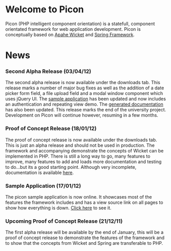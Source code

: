 

# Welcome to Picon #
Picon (PHP intelligent component orientation) is a statefull, component orientated framework for web application development. Picon is conceptually based on [Apahe Wicket](http://wicket.apache.org/) and [Spring Framework](http://www.springsource.org/).


# News #
### Second Alpha Release (03/04/12) ###
The second alpha release is now available under the downloads tab. This release marks a number of major bug fixes as well as the addition of a date picker form field, a file upload field and a modal window component which uses jQuery UI. The [sample application](http://piconframework.com/demo/) has been updated and now includes an authentication and repeating view demo. The [generated documentation](http://piconframework.com/docs/) has also been updated. This release marks the end of the university project. Development on Picon will continue however, resuming in a few months.

### Proof of Concept Release (18/01/12) ###
The proof of concept release is now available under the downloads tab. This is just an alpha release and should not be used in production. The framework and accompanying demonstrate the concepts of Wicket can be implemented in PHP. There is still a long way to go, many features to improve, many features to add and loads more documentation and testing to do...but its a good starting point. Although very incomplete, documentation is available [here](http://piconframework.com/docs/).

### Sample Application (17/01/12) ###
The picon sample application is now online. It showcases most of the features the framework includes and has a view source link on all pages to show how everything is down. [Click here](http://piconframework.com/demo/) to see it.


### Upcoming Proof of Concept Release (21/12/11) ###
The first alpha release will be available by the end of January, this will be a proof of concept release to demonstrate the features of the framework and to show that the concepts from Wicket and Spring are transferable to PHP.